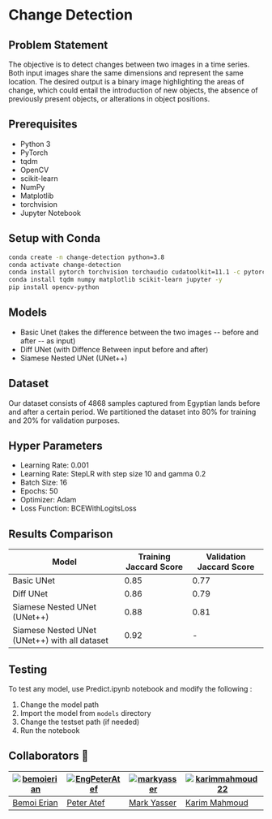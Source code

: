 # Change Detection

## Problem Statement

The objective is to detect changes between two images in a time series. Both input images share the same dimensions and represent the same location. The desired output is a binary image highlighting the areas of change, which could entail the introduction of new objects, the absence of previously present objects, or alterations in object positions.

## Prerequisites

- Python 3
- PyTorch
- tqdm
- OpenCV
- scikit-learn
- NumPy
- Matplotlib
- torchvision
- Jupyter Notebook

## Setup with Conda

```bash
conda create -n change-detection python=3.8
conda activate change-detection
conda install pytorch torchvision torchaudio cudatoolkit=11.1 -c pytorch -c nvidia -y
conda install tqdm numpy matplotlib scikit-learn jupyter -y
pip install opencv-python
```

## Models

- Basic Unet (takes the difference between the two images -- before and after -- as input)
- Diff UNet (with Diffence Between input before and after)
- Siamese Nested UNet (UNet++)

## Dataset

Our dataset consists of 4868 samples captured from Egyptian lands before and after a certain period. We partitioned the dataset into 80% for training and 20% for validation purposes.

## Hyper Parameters

- Learning Rate: 0.001
- Learning Rate: StepLR with step size 10 and gamma 0.2
- Batch Size: 16
- Epochs: 50
- Optimizer: Adam
- Loss Function: BCEWithLogitsLoss

## Results Comparison

| Model                                         | Training Jaccard Score | Validation Jaccard Score |
| --------------------------------------------- | ---------------------- | ------------------------ |
| Basic UNet                                    | 0.85                   | 0.77                     |
| Diff UNet                                     | 0.86                   | 0.79                     |
| Siamese Nested UNet (UNet++)                  | 0.88                   | 0.81                     |
| Siamese Nested UNet (UNet++) with all dataset | 0.92                   | -                        |

## Testing

To test any model, use Predict.ipynb notebook and modify the following :

1. Change the model path
2. Import the model from `models` directory
3. Change the testset path (if needed)
4. Run the notebook

## Collaborators :handshake:

| [![bemoierian](https://avatars.githubusercontent.com/u/72103362?v=4)](https://github.com/bemoierian) | [![EngPeterAtef](https://avatars.githubusercontent.com/u/75852529?v=4)](https://github.com/EngPeterAtef) | [![markyasser](https://avatars.githubusercontent.com/u/82395903?v=4)](https://github.com/markyasser) | [![karimmahmoud22](https://avatars.githubusercontent.com/u/82693464?v=4)](https://github.com/karimmahmoud22) |
| ---------------------------------------------------------------------------------------------------- | -------------------------------------------------------------------------------------------------------- | ---------------------------------------------------------------------------------------------------- | ------------------------------------------------------------------------------------------------------------ |
| [Bemoi Erian](https://github.com/bemoierian)                                                         | [Peter Atef](https://github.com/EngPeterAtef)                                                            | [Mark Yasser](https://github.com/markyasser)                                                         | [Karim Mahmoud](https://github.com/karimmahmoud22)                                                           |

